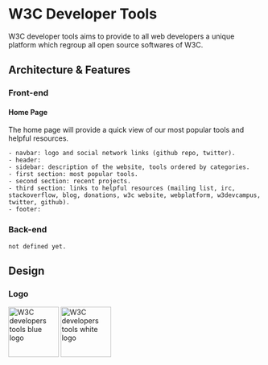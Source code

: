 # W3C Developer Tools

W3C developer tools aims to provide to all web developers a unique platform which regroup all open source softwares of W3C.

## Architecture & Features

### Front-end
	
#### Home Page

The home page will provide a quick view of our most popular tools and helpful resources.

	- navbar: logo and social network links (github repo, twitter).
	- header: 
	- sidebar: description of the website, tools ordered by categories.
	- first section: most popular tools.
	- second section: recent projects.
	- third section: links to helpful resources (mailing list, irc, stackoverflow, blog, donations, w3c website, webplatform, w3devcampus, twitter, github).
	- footer: 

### Back-end

	not defined yet.

## Design

### Logo

<img src="resources/logo/developertools-logo-blue.png" height="100px" alt="W3C developers tools blue logo" />
<img src="resources/logo/developertools-logo-white.png" height="100px" alt="W3C developers tools white logo" />


